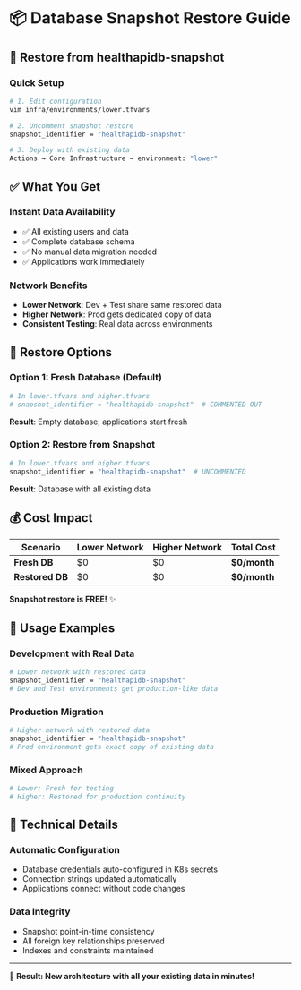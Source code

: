 # 📦 Database Snapshot Restore Guide

## 🎯 **Restore from healthapidb-snapshot**

### **Quick Setup**
```bash
# 1. Edit configuration
vim infra/environments/lower.tfvars

# 2. Uncomment snapshot restore
snapshot_identifier = "healthapidb-snapshot"

# 3. Deploy with existing data
Actions → Core Infrastructure → environment: "lower"
```

## ✅ **What You Get**

### **Instant Data Availability**
- ✅ All existing users and data
- ✅ Complete database schema
- ✅ No manual data migration needed
- ✅ Applications work immediately

### **Network Benefits**
- **Lower Network**: Dev + Test share same restored data
- **Higher Network**: Prod gets dedicated copy of data
- **Consistent Testing**: Real data across environments

## 🔄 **Restore Options**

### **Option 1: Fresh Database (Default)**
```bash
# In lower.tfvars and higher.tfvars
# snapshot_identifier = "healthapidb-snapshot"  # COMMENTED OUT
```
**Result**: Empty database, applications start fresh

### **Option 2: Restore from Snapshot**
```bash
# In lower.tfvars and higher.tfvars
snapshot_identifier = "healthapidb-snapshot"  # UNCOMMENTED
```
**Result**: Database with all existing data

## 💰 **Cost Impact**

| Scenario | Lower Network | Higher Network | Total Cost |
|----------|---------------|----------------|------------|
| **Fresh DB** | $0 | $0 | **$0/month** |
| **Restored DB** | $0 | $0 | **$0/month** |

**Snapshot restore is FREE!** ✨

## 🚀 **Usage Examples**

### **Development with Real Data**
```bash
# Lower network with restored data
snapshot_identifier = "healthapidb-snapshot"
# Dev and Test environments get production-like data
```

### **Production Migration**
```bash
# Higher network with restored data  
snapshot_identifier = "healthapidb-snapshot"
# Prod environment gets exact copy of existing data
```

### **Mixed Approach**
```bash
# Lower: Fresh for testing
# Higher: Restored for production continuity
```

## 🔧 **Technical Details**

### **Automatic Configuration**
- Database credentials auto-configured in K8s secrets
- Connection strings updated automatically
- Applications connect without code changes

### **Data Integrity**
- Snapshot point-in-time consistency
- All foreign key relationships preserved
- Indexes and constraints maintained

---

**🎉 Result: New architecture with all your existing data in minutes!**